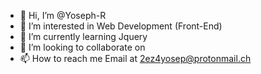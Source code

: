 - 👋 Hi, I’m @Yoseph-R
- 👀 I’m interested in Web Development (Front-End)
- 🌱 I’m currently learning Jquery
- 💞️ I’m looking to collaborate on 
- 📫 How to reach me Email at 2ez4yosep@protonmail.ch 

<!---
Yoseph-R/Yoseph-R is a ✨ special ✨ repository because its `README.md` (this file) appears on your GitHub profile.
You can click the Preview link to take a look at your changes.
--->
